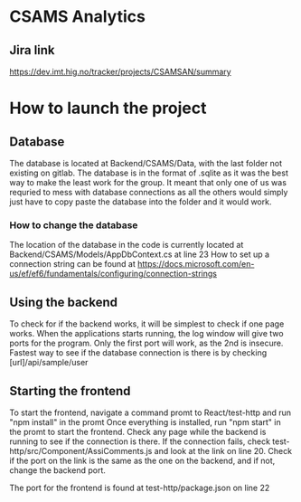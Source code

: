 # CSAMS Analytics
## Jira link
https://dev.imt.hig.no/tracker/projects/CSAMSAN/summary

# How to launch the project

## Database

The database is located at Backend/CSAMS/Data, with the last folder not existing on gitlab.
The database is in the format of .sqlite as it was the best way to make the least work for the group.
It meant that only one of us was requried to mess with database connections as all the others would simply just have to copy paste the database into the folder and it would work.

### How to change the database

The location of the database in the code is currently located at Backend/CSAMS/Models/AppDbContext.cs at line 23
How to set up a connection string can be found at https://docs.microsoft.com/en-us/ef/ef6/fundamentals/configuring/connection-strings

## Using the backend

To check for if the backend works, it will be simplest to check if one page works.
When the applications starts running, the log window will give two ports for the program.
Only the first port will work, as the 2nd is insecure. Fastest way to see if the database connection is there is by checking [url]/api/sample/user

## Starting the frontend

To start the frontend, navigate a command promt to React/test-http and run "npm install" in the promt
Once everything is installed, run "npm start" in the promt to start the frontend.
Check any page while the backend is running to see if the connection is there.
If the connection fails, check test-http/src/Component/AssiComments.js and look at the link on line 20.
Check if the port on the link is the same as the one on the backend, and if not, change the backend port.

The port for the frontend is found at test-http/package.json on line 22
